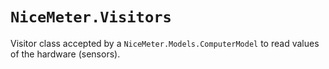 # `NiceMeter.Visitors`
Visitor class accepted by a `NiceMeter.Models.ComputerModel` to read values of the hardware (sensors).
